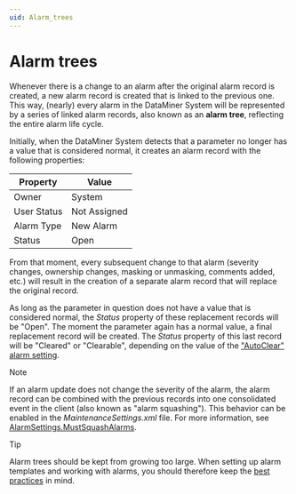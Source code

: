 ```yaml
---
uid: Alarm_trees
---
```


# Alarm trees

Whenever there is a change to an alarm after the original alarm record is created, a new alarm record is created that is linked to the previous one. This way, (nearly) every alarm in the DataMiner System will be represented by a series of linked alarm records, also known as an **alarm tree**, reflecting the entire alarm life cycle.

Initially, when the DataMiner System detects that a parameter no longer has a value that is considered normal, it creates an alarm record with the following properties:

| Property    | Value        |
|-------------|--------------|
| Owner       | System       |
| User Status | Not Assigned |
| Alarm Type  | New Alarm    |
| Status      | Open         |

From that moment, every subsequent change to that alarm (severity changes, ownership changes, masking or unmasking, comments added, etc.) will result in the creation of a separate alarm record that will replace the original record.

As long as the parameter in question does not have a value that is considered normal, the *Status* property of these replacement records will be "Open". The moment the parameter again has a normal value, a final replacement record will be created. The *Status* property of this last record will be "Cleared" or "Clearable", depending on the value of the ["AutoClear" alarm setting](xref:Clearing_alarms).

> [!NOTE]
> If an alarm update does not change the severity of the alarm, the alarm record can be combined with the previous records into one consolidated event in the client (also known as "alarm squashing"). This behavior can be enabled in the *MaintenanceSettings.xml* file. For more information, see [AlarmSettings.MustSquashAlarms](xref:MaintenanceSettings_xml#alarmsettingsmustsquashalarms).

> [!TIP]
> Alarm trees should be kept from growing too large. When setting up alarm templates and working with alarms, you should therefore keep the [best practices](xref:Best_practices_for_assigning_alarm_severity_levels#keep-alarm-trees-from-growing-too-large) in mind.
